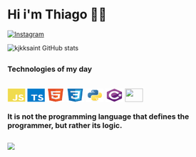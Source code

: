 # Hi i'm Thiago 👋🏽


[![Instagram](https://img.shields.io/badge/Instagram-E4405F?style=for-the-badge&logo=instagram&logoColor=white)](https://www.instagram.com/kjkksaint_/)

![kjkksaint GitHub stats](https://github-readme-stats.vercel.app/api?username=kjkksaint&theme=dark&show_icons=true&theme=onedark)

##

### Technologies of my day

<div style="display: inline_block"><br>
  <img align="center" alt="Rafa-Js" height="30" width="40" src="https://raw.githubusercontent.com/devicons/devicon/master/icons/javascript/javascript-plain.svg">
  <img align="center" alt="Rafa-Ts" height="30" width="40" src="https://raw.githubusercontent.com/devicons/devicon/master/icons/typescript/typescript-plain.svg">
  <img align="center" alt="Rafa-HTML" height="30" width="40" src="https://raw.githubusercontent.com/devicons/devicon/master/icons/html5/html5-original.svg">
  <img align="center" alt="Rafa-CSS" height="30" width="40" src="https://raw.githubusercontent.com/devicons/devicon/master/icons/css3/css3-original.svg">
  <img align="center" alt="Rafa-Python" height="30" width="40" src="https://raw.githubusercontent.com/devicons/devicon/master/icons/python/python-original.svg">
  <img align="center" alt="Rafa-Csharp" height="30" width="40" src="https://raw.githubusercontent.com/devicons/devicon/master/icons/csharp/csharp-original.svg">
  <img align="center" alt="" height="30" width="40" src="">
</div>

### It is not the programming language that defines the programmer, but rather its logic.
##
![](https://media1.tenor.com/m/8-3I6vR6J7kAAAAC/tooruoikawa-oikawa.gif)

